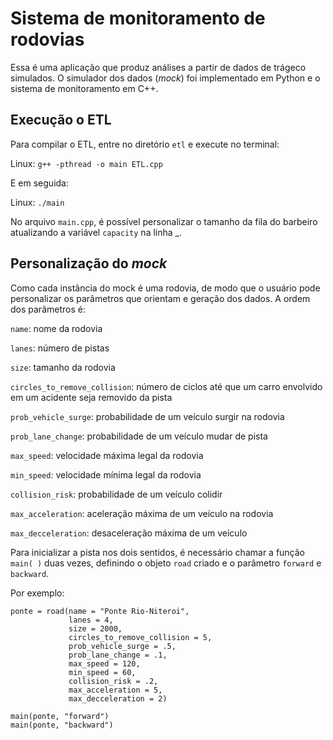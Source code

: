 # Sistema de monitoramento de rodovias

Essa é uma aplicação que produz análises a partir de dados de trágeco simulados. O simulador dos dados (*mock*) foi implementado em Python e o sistema de monitoramento em C++.

## Execução o ETL

Para compilar o ETL, entre no diretório `etl` e execute no terminal:

Linux:
```g++ -pthread -o main ETL.cpp ```

E em seguida:

Linux:
```./main```

No arquivo `main.cpp`, é possível personalizar o tamanho da fila do barbeiro atualizando a variável `capacity` na linha _.

## Personalização do *mock*

Como cada instância do mock é uma rodovia, de modo que o usuário pode personalizar os parâmetros que orientam e geração dos dados. A ordem dos parâmetros é:

`name`: nome da rodovia

`lanes`: número de pistas 

`size`: tamanho da rodovia

`circles_to_remove_collision`: número de ciclos até que um carro envolvido em um acidente seja removido da pista

`prob_vehicle_surge`: probabilidade de um veículo surgir na rodovia

`prob_lane_change`: probabilidade de um veículo mudar de pista

`max_speed`: velocidade máxima legal da rodovia

`min_speed`: velocidade mínima legal da rodovia

`collision_risk`: probabilidade de um veículo colidir

`max_acceleration`: aceleração máxima de um veículo na rodovia

`max_decceleration`: desaceleração máxima de um veículo

Para inicializar a pista nos dois sentidos, é necessário chamar a função `main( )` duas vezes, definindo o objeto `road` criado e o parâmetro `forward` e `backward`.

Por exemplo:

```
ponte = road(name = "Ponte Rio-Niteroi", 
             lanes = 4, 
             size = 2000, 
             circles_to_remove_collision = 5, 
             prob_vehicle_surge = .5, 
             prob_lane_change = .1, 
             max_speed = 120, 
             min_speed = 60, 
             collision_risk = .2, 
             max_acceleration = 5, 
             max_decceleration = 2)
            
main(ponte, "forward")
main(ponte, "backward")
```

